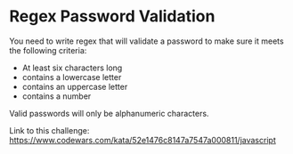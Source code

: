 # Regex Password Validation

You need to write regex that will validate a password to make sure it meets the following criteria:

-   At least six characters long
-   contains a lowercase letter
-   contains an uppercase letter
-   contains a number

Valid passwords will only be alphanumeric characters.

Link to this challenge: https://www.codewars.com/kata/52e1476c8147a7547a000811/javascript
